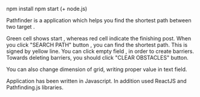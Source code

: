 npm install
npm start
(+ node.js)


Pathfinder is a application which helps you find the shortest path between two target .

Green cell shows start , whereas red cell indicate the finishing post.
When you click "SEARCH PATH" button , you can find the shortest path. This is signed by yellow line.
You can click empty field , in order to create barriers.
Towards deleting barriers,  you should click "CLEAR OBSTACLES" button.

You can also change dimension of grid, writing proper value in text field.

Application has been written in Javascript. In addition used ReactJS and Pathfinding.js libraries.

